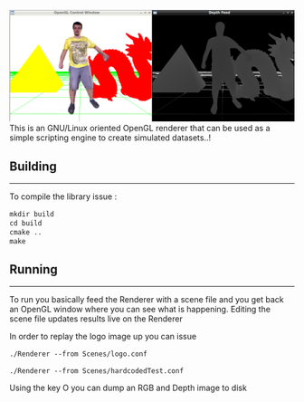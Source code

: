 ![OpenGL Renderer/Simulator](https://raw.githubusercontent.com/AmmarkoV/RGBDAcquisition/master/opengl_acquisition_shared_library/opengl_depth_and_color_renderer/doc/logo.png)
This is an GNU/Linux oriented OpenGL renderer that can be used as a simple scripting engine to create simulated datasets..!



## Building
------------------------------------------------------------------ 

To compile the library issue :

```
mkdir build 
cd build 
cmake .. 
make 
```

## Running
------------------------------------------------------------------ 
To run you basically feed the Renderer with a scene file and you get back an OpenGL window where you can see what is happening.
Editing the scene file updates results live on the Renderer 


In order to replay the logo image up you can issue 
```
./Renderer --from Scenes/logo.conf
```



```
./Renderer --from Scenes/hardcodedTest.conf
```


Using the key O you can dump an RGB and Depth image to disk

